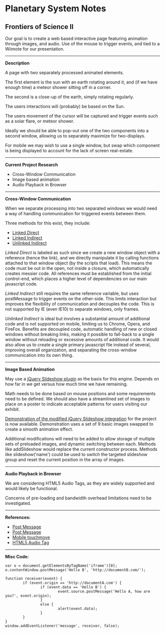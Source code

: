 
# Planetary System Notes
## Frontiers of Science II


Our goal is to create a web based interactive page featuring animation through images, and audio.  Use of the mouse to trigger events, and tied to a Wiimote for our presentation.

---

**Description**

A page with two separately processed animated elements.

The first element is the sun with an earth rotating around it, and (if we have enough time) a meteor shower sitting off in a corner.

The second is a close-up of the earth, simply rotating regularly.

The users interactions will (probably) be based on the Sun.

The users movement of the cursor will be captured and trigger events such as a solar flare, or meteor shower.

Ideally we should be able to pop-out one of the two components into a second window, allowing us to separately maximize for two-displays.

For mobile we may wish to use a single window, but swap which component is being displayed to account for the lack of screen real-estate.


---

**Current Project Research**

- Cross-Window Communication
- Image based animation
- Audio Playback in Browser


---

**Cross-Window Communication**

When we separate processing into two separated windows we would need a way of handling communication for triggered events between them.

Three methods for this exist, they include:

- [Linked Direct](http://frontiers.cdelorme.com/cbd/1/)
- [Linked Indirect](http://frontiers.cdelorme.com/cbd/2/)
- [Unlinked Indirect](http://frontiers.cdelorme.com/cbd/3/)

_Linked Direct_ is labeled as such since we create a new window object with a reference (hence the link), and we directly manipulate it by calling functions attached to that window object (by the scripts that load).  This means the code must be out in the open, not inside a closure, which automatically creates messier code.  All references must be established from the initial control-end, which places a higher level of dependencies on our main javascript code.

_Linked Indirect_ still requires the same reference variable, but uses postMessage to trigger events on the other-side.  This limits interaction but improves the flexibility of communication and decouples the code.  This is not supported by IE (even IE10) to separate windows, only frames.

_Unlinked Indirect_ is ideal but involves a substantial amount of additional code and is not supported on mobile, limiting us to Chrome, Opera, and FireFox.  Benefits are decoupled code, automatic handling of new or closed windows without breaking links, making it possible to fall-back to a single window without reloading or excessive amounts of additional code.  It would also allow us to create a single primary javascript file instead of several, improving overall organization, and separating the cross-window communication into its own thing.

---

**Image Based Animation**

May use a [jQuery Slideshow plugin](https://bitbucket.org/CDeLorme/jquery-slideshow-plugin) as the basis for this engine.  Depends on how far in we get versus how much time we have remaining.

Math needs to be done based on mouse positions and some requirements need to be defined.  We should also have a streamlined set of images to place on a poster to indicate acceptable patterns for users visiting our exhibit.

[Demonstration of the modified jQuery Slideshow integration]() for the project is now available.  Demonstration uses a set of 9 basic images swapped to create a smooth animation effect.

Additional modifications will need to be added to allow storage of multiple sets of preloaded images, and dynamic switching between each.  Methods like addSlideshow would replace the current constructor process.  Methods like slideshow('name') could be used to switch the targeted slideshow group and reset the current position in the array of images.


---

**Audio Playback in Browser**

We are considering HTML5 Audio Tags, as they are widely supported and would likely be functional.

Concerns of pre-loading and bandwidth overhead limitations need to be investigated.


---

**References:**

- [Post Message](http://davidwalsh.name/window-postmessage)
- [Post Message](http://blog.carbonfive.com/2012/08/17/cross-domain-browser-window-messaging-with-html5-and-javascript/)
- [Mobile touchmove](http://stackoverflow.com/questions/6316503/how-to-get-continuous-mousemove-event-when-using-android-mobile-browser)
- [HTML5 Audio Tag](http://www.position-absolute.com/articles/introduction-to-the-html5-audio-tag-javascript-manipulation/)


---

**Misc Code:**

	var o = document.getElementsByTagName('iframe')[0];
	o.contentWindow.postMessage('Hello B', 'http://documentB.com/');

	function receiver(event) {
	        if (event.origin == 'http://documentA.com') {
	                if (event.data == 'Hello B') {
	                        event.source.postMessage('Hello A, how are you?', event.origin);
	                }
	                else {
	                        alert(event.data);
	                }
	        }
	}
	window.addEventListener('message', receiver, false);

